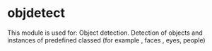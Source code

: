 # objdetect
This module is used for: 
Object detection. Detection of objects and instances of predefined classed (for example , faces , eyes, people)
